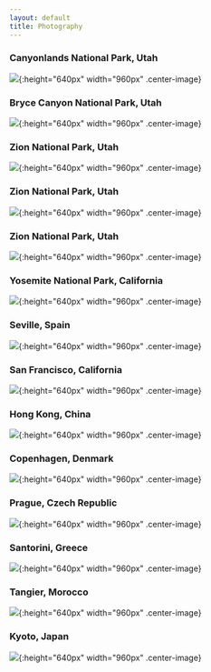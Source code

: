```yaml
---
layout: default
title: Photography
---
```


### Canyonlands National Park, Utah
![](https://lh3.googleusercontent.com/Cs6BQCIcTMr3R7zvDrzLZUGWtxCpQbwlB0enziCdhtGphwlDWdJAYWuAxb1EZRfuhs5nPD2uqhncDg48oRV6hDQE02kcBm8ZqVJgzaFwErJm0U0prPGCRRodbDP5j8rTpC6K_NMXX-k=w2400){:height="640px" width="960px" .center-image}

### Bryce Canyon National Park, Utah
![](https://lh3.googleusercontent.com/4QnwhvLKaRXLom2tBo8zsWrJn6ztwvjSbxyGFUzIqU6dzpO_9duoPsQAwfOMUf999lObO0-wek2OOZzapB66BEDJaNfhq6mPczGIMY5Gyvg93vFD-YPB5_4dWd_pkp-nSJMP_IS1cXw=w2400){:height="640px" width="960px" .center-image}

### Zion National Park, Utah
![](https://lh3.googleusercontent.com/fGHoASwV-AeTTpFbwbjTYHbwNE850_upQy_mS6w7JmnvjKyL9uhZnkBmwwGibon9zeELbXPyvvZVGduC5AD2dqsEwPaTZlcMAiaX3_2YNSXi2OPMWI069JkyTV04JcdO8RTzfbhmnvA=w2400){:height="640px" width="960px" .center-image}

### Zion National Park, Utah
![](https://lh3.googleusercontent.com/PMsBm1OCelEkL_JPbLAEwWawlMXYn21SffOBYAhCoSDAtXLXBpWCyRCNx0c7VPk5veoPMXE6MDw5Td_-vMssIYLcbzHn01tfFUE6Goa3vIyuDFhp_R9OKGfsV3qUzHlk-wPcgavWLUI=w2400){:height="640px" width="960px" .center-image}

### Zion National Park, Utah
![](https://lh3.googleusercontent.com/D8OXlsxNjsoINjBjTuo_9aoZCwlVc7648djsRFhLNWqWnQtLX3pTLlFnWBf854sGTtMgZeGygqiw41AIlVJeGnECwuKVT_PPwhv_mYtLm6QTTJcE_YRnJIyiyPaqD0pIqGYwHSRHyu4=w2400){:height="640px" width="960px" .center-image}

### Yosemite National Park, California
![](https://lh3.googleusercontent.com/tqcYQOogCChBvpw5CpwNRBL88FGzkTLApgxzCIWhVC4O_RIdFK-D_6kzaNYFSa8y37PZgCpDV-wK5xo1nAFYW1T3e-ApnRWlrLwowVtfbG-xpuY-_UlxhWTZJ9NeOH14dlfBU422Sa4=w2400){:height="640px" width="960px" .center-image}

### Seville, Spain
![](https://lh3.googleusercontent.com/RJ-I8bUYEO-hpEfPLXiFxLxKs88km-AeiQWogNPDaqyyYZFlBLc5iKGssaXeVtVKBgKorW9zjyftXwv6iHLF9h1OHl_zzlPkMgzj62VvH89asWlu_Vm-KEyptqZDSL1zDmJdXDC-NqQ=w2400){:height="640px" width="960px" .center-image}

### San Francisco, California
![](https://lh3.googleusercontent.com/Ub3xxhAI3Nd3vNxGqlk8wGZ4W35qRYOTjD0PZXpjF5vkStPimbCYDN9tQtzxll9m9LqMcCpurYGKnFUO_dQtJeqIfVzWGqwm3LxmwrHY8RLkbaH5mucMvGAAlYg-UTNtu6j2Q5KffQo=w2400){:height="640px" width="960px" .center-image}

### Hong Kong, China
![](https://lh3.googleusercontent.com/MmsIfOJhDNYJhFcNhPL_162W6HdZT89mZjR1viyEOy4BtNm5QAYqV7lJHzHpWigaJOJ7Ro27m4cjiuDYvhMi99nuiPaHV7kEeGVsxRiaatsRQyjs731pPaji1wo0skQW_Zm_ngcBX8M=w2400){:height="640px" width="960px" .center-image}

### Copenhagen, Denmark
![](https://lh3.googleusercontent.com/oydQ3WpRxYM0lX-F_lAwIs2Y0_Y85LMnePwMfSiP8EoZgBhajtLdjSAlBLinSLLvhf6zoxCMXlpucA31Yhcj4HsCTRhwv51PolvaV-nbyaC42kwyLBeS9Al7Rj3kEVmxw9veeoAHGi4=w2400){:height="640px" width="960px" .center-image}

### Prague, Czech Republic
![](https://lh3.googleusercontent.com/xERXWZNIfR6TdI-zH9HkORKxPSOHBVqxXFLQuMfQPSdtTrTmxrZqhCOgy6ifLPhBwneC23Bt-Pdl7wP8D5q9JCo1e7ZuT3EZY0uoSecZHA78Et1F3IuR3GCxh3eia4SPXfBDJhDqXik=w2400){:height="640px" width="960px" .center-image}

### Santorini, Greece
![](https://lh3.googleusercontent.com/l_VCUWUvkYNWAynZKH-kcqZ2qlx8Ba4RnaXxR1lSqz9E9CbTi-ZqVTCG1bWVt9h-6e_sHg-5HvihuWKeRxwkQy9fa9Z547byd38XjhzVM7bMm7fL7v6kh3oeNmYB-B2_IYXKATPSD60=w2400){:height="640px" width="960px" .center-image}

### Tangier, Morocco
![](https://lh3.googleusercontent.com/Egx9asESg6Q-55mAg_CgpoAouw7qjCZFIqgUjESZpdLOuLisS_N095pT3XDx3_Q0OvsmdcxzJDUVAM4L1Xhl7vuBIUFUuCXNk6-d6QsIV3-HGdteJasXcKHt9zmJEp5m4da1r4jHmRc=w2400){:height="640px" width="960px" .center-image}

### Kyoto, Japan
![](https://lh3.googleusercontent.com/Q1xyomg9PD90HYBIgR2m48c0qb_bEs2yLvJPdfUuvS0Y16MExQEAUrz8HTeIS1U0vPJQL1ch0Oq73P2GjLpt8czlJJ06MSdsDdfUnqeC-uEVO48wVBPU3LkhGnp47w8QzNm1FmTgM8w=w2400){:height="640px" width="960px" .center-image}

